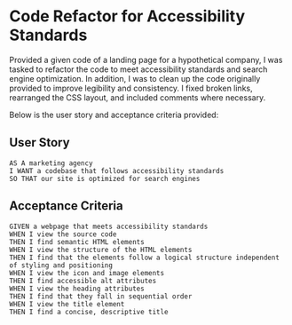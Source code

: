 # Code Refactor for Accessibility Standards

Provided a given code of a landing page for a hypothetical company, I was tasked to refactor the code to meet accessibility standards and search engine optimization. In addition, I was to clean up the code originally provided to improve legibility and consistency. I fixed broken links, rearranged the CSS layout, and included comments where necessary. 

Below is the user story and acceptance criteria provided:

## User Story

```
AS A marketing agency
I WANT a codebase that follows accessibility standards
SO THAT our site is optimized for search engines
```

## Acceptance Criteria

```
GIVEN a webpage that meets accessibility standards
WHEN I view the source code
THEN I find semantic HTML elements
WHEN I view the structure of the HTML elements
THEN I find that the elements follow a logical structure independent of styling and positioning
WHEN I view the icon and image elements
THEN I find accessible alt attributes
WHEN I view the heading attributes
THEN I find that they fall in sequential order
WHEN I view the title element
THEN I find a concise, descriptive title
```
